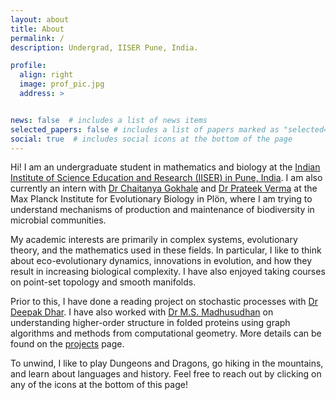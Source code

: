 ```yaml
---
layout: about
title: About
permalink: /
description: Undergrad, IISER Pune, India.

profile:
  align: right
  image: prof_pic.jpg
  address: > 


news: false  # includes a list of news items
selected_papers: false # includes a list of papers marked as "selected={true}"
social: true  # includes social icons at the bottom of the page
---
```


Hi! I am an undergraduate student in mathematics and biology at the [Indian Institute of Science Education and Research (IISER) in Pune, India](https://www.iiserpune.ac.in/). I am also currently an intern with [Dr Chaitanya Gokhale](http://gokhalechaitanya.github.io/) and [Dr Prateek Verma](https://sites.google.com/view/prateekverma) at the Max Planck Institute for Evolutionary Biology in Pl&ouml;n, where I am trying to understand mechanisms of production and maintenance of biodiversity in microbial communities. 

My academic interests are primarily in complex systems, evolutionary theory, and the mathematics used in these fields. In particular, I like to think about eco-evolutionary dynamics, innovations in evolution, and how they result in increasing biological complexity. I have also enjoyed taking courses on point-set topology and smooth manifolds. 

Prior to this, I have done a reading project on stochastic processes with [Dr Deepak Dhar](https://theory.tifr.res.in/~ddhar/). I have also worked with [Dr M.S. Madhusudhan](http://cospi.iiserpune.ac.in/cospi/index.html) on understanding higher-order structure in folded proteins using graph algorithms and methods from computational geometry. More details can be found on the [projects](https://gauravathreya.github.io/projects/) page. 

To unwind, I like to play Dungeons and Dragons, go hiking in the mountains, and learn about languages and history. Feel free to reach out by clicking on any of the icons at the bottom of this page! 